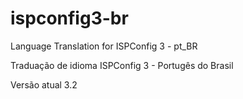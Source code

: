 # ispconfig3-br
Language Translation for ISPConfig 3 - pt_BR

Traduação de idioma ISPConfig 3 - Portugês do Brasil

Versão atual 3.2
